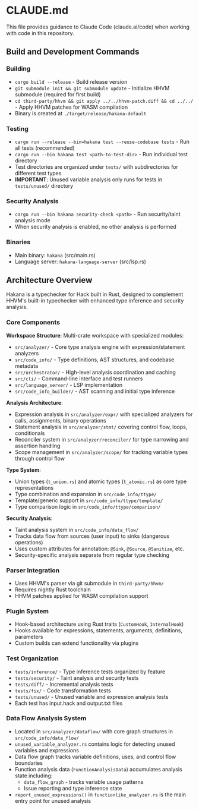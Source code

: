 # CLAUDE.md

This file provides guidance to Claude Code (claude.ai/code) when working with code in this repository.

## Build and Development Commands

### Building
- `cargo build --release` - Build release version
- `git submodule init && git submodule update` - Initialize HHVM submodule (required for first build)
- `cd third-party/hhvm && git apply ../../hhvm-patch.diff && cd ../../` - Apply HHVM patches for WASM compilation
- Binary is created at `./target/release/hakana-default`

### Testing
- `cargo run --release --bin=hakana test --reuse-codebase tests` - Run all tests (recommended)
- `cargo run --bin hakana test <path-to-test-dir>` - Run individual test directory
- Test directories are organized under `tests/` with subdirectories for different test types
- **IMPORTANT**: Unused variable analysis only runs for tests in `tests/unused/` directory

### Security Analysis
- `cargo run --bin hakana security-check <path>` - Run security/taint analysis mode
- When security analysis is enabled, no other analysis is performed

### Binaries
- Main binary: `hakana` (src/main.rs)
- Language server: `hakana-language-server` (src/lsp.rs)

## Architecture Overview

Hakana is a typechecker for Hack built in Rust, designed to complement HHVM's built-in typechecker with enhanced type inference and security analysis.

### Core Components

**Workspace Structure**: Multi-crate workspace with specialized modules:
- `src/analyzer/` - Core type analysis engine with expression/statement analyzers
- `src/code_info/` - Type definitions, AST structures, and codebase metadata
- `src/orchestrator/` - High-level analysis coordination and caching
- `src/cli/` - Command-line interface and test runners
- `src/language_server/` - LSP implementation
- `src/code_info_builder/` - AST scanning and initial type inference

**Analysis Architecture**:
- Expression analysis in `src/analyzer/expr/` with specialized analyzers for calls, assignments, binary operations
- Statement analysis in `src/analyzer/stmt/` covering control flow, loops, conditionals
- Reconciler system in `src/analyzer/reconciler/` for type narrowing and assertion handling
- Scope management in `src/analyzer/scope/` for tracking variable types through control flow

**Type System**:
- Union types (`t_union.rs`) and atomic types (`t_atomic.rs`) as core type representations  
- Type combination and expansion in `src/code_info/ttype/`
- Template/generic support in `src/code_info/ttype/template/`
- Type comparison logic in `src/code_info/ttype/comparison/`

**Security Analysis**:
- Taint analysis system in `src/code_info/data_flow/` 
- Tracks data flow from sources (user input) to sinks (dangerous operations)
- Uses custom attributes for annotation: `@Sink`, `@Source`, `@Sanitize`, etc.
- Security-specific analysis separate from regular type checking

### Parser Integration
- Uses HHVM's parser via git submodule in `third-party/hhvm/`
- Requires nightly Rust toolchain
- HHVM patches applied for WASM compilation support

### Plugin System
- Hook-based architecture using Rust traits (`CustomHook`, `InternalHook`)
- Hooks available for expressions, statements, arguments, definitions, parameters
- Custom builds can extend functionality via plugins

### Test Organization
- `tests/inference/` - Type inference tests organized by feature
- `tests/security/` - Taint analysis and security tests  
- `tests/diff/` - Incremental analysis tests
- `tests/fix/` - Code transformation tests
- `tests/unused/` - Unused variable and expression analysis tests
- Each test has input.hack and output.txt files

### Data Flow Analysis System
- Located in `src/analyzer/dataflow/` with core graph structures in `src/code_info/data_flow/`
- `unused_variable_analyzer.rs` contains logic for detecting unused variables and expressions
- Data flow graph tracks variable definitions, uses, and control flow boundaries
- Function analysis data (`FunctionAnalysisData`) accumulates analysis state including:
  - `data_flow_graph` - tracks variable usage patterns
  - Issue reporting and type inference state
- `report_unused_expressions()` in `functionlike_analyzer.rs` is the main entry point for unused analysis